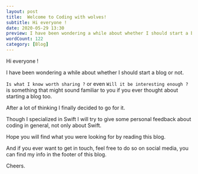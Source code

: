 ```yaml
---
layout: post
title:  Welcome to Coding with wolves!
subtitle: Hi everyone !
date: 2020-05-29 13:30
preview: I have been wondering a while about whether I should start a blog or not.
wordCount: 122
category: [Blog]
---
```


Hi everyone !

I have been wondering a while about whether I should start a blog or not.

`Is what I know worth sharing ?`
or even
`Will it be interesting enough ?`
is something that might sound familiar to you if you ever thought about starting a blog too.

After a lot of thinking I finally decided to go for it.

Though I specialized in Swift I will try to give some personal feedback about coding in general, not only about Swift.

Hope you will find what you were looking for by reading this blog.

And if you ever want to get in touch, feel free to do so on social media, you can find my info in the footer of this blog.

Cheers.
